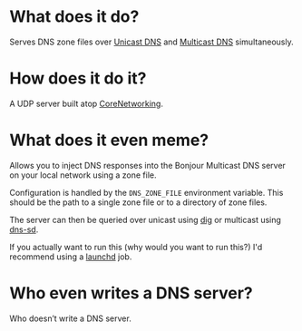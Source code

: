 # What does it do?

Serves DNS zone files over [Unicast DNS](http://tools.ietf.org/html/rfc1035) and
[Multicast DNS](http://tools.ietf.org/html/rfc6762) simultaneously.


# How does it do it?

A UDP server built atop [CoreNetworking](http://github.com/keithduncan/CoreNetworking).


# What does it even meme?

Allows you to inject DNS responses into the Bonjour Multicast DNS server on your
local network using a zone file.

Configuration is handled by the `DNS_ZONE_FILE` environment variable. This
should be the path to a single zone file or to a directory of zone files.

The server can then be queried over unicast using [dig](x-man-page://dig) or
multicast using [dns-sd](x-man-page://dns-sd).

If you actually want to run this (why would you want to run this?) I'd recommend
using a [launchd](x-man-page://launchd.plist) job.


# Who even writes a DNS server?

Who doesn’t write a DNS server.
